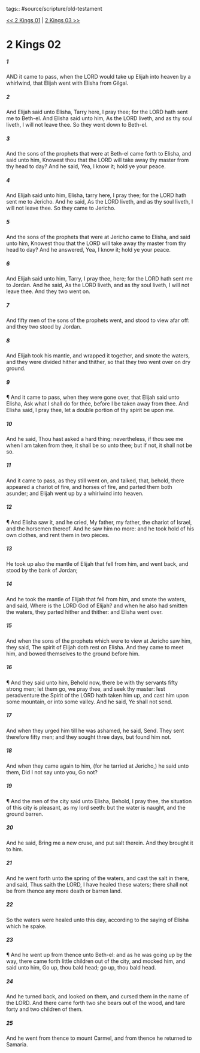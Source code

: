 tags:: #source/scripture/old-testament

[<< 2 Kings 01](/old-testament/12_2_Kings/2_Kings_01.md) | [2 Kings 03 >>](/old-testament/12_2_Kings/2_Kings_03.md)

# 2 Kings 02

##### 1

AND it came to pass, when the LORD would take up Elijah into heaven by a whirlwind, that Elijah went with Elisha from Gilgal.

##### 2

And Elijah said unto Elisha, Tarry here, I pray thee; for the LORD hath sent me to Beth-el. And Elisha said unto him, As the LORD liveth, and as thy soul liveth, I will not leave thee. So they went down to Beth-el.

##### 3

And the sons of the prophets that were at Beth-el came forth to Elisha, and said unto him, Knowest thou that the LORD will take away thy master from thy head to day? And he said, Yea, I know it; hold ye your peace.

##### 4

And Elijah said unto him, Elisha, tarry here, I pray thee; for the LORD hath sent me to Jericho. And he said, As the LORD liveth, and as thy soul liveth, I will not leave thee. So they came to Jericho.

##### 5

And the sons of the prophets that were at Jericho came to Elisha, and said unto him, Knowest thou that the LORD will take away thy master from thy head to day? And he answered, Yea, I know it; hold ye your peace.

##### 6

And Elijah said unto him, Tarry, I pray thee, here; for the LORD hath sent me to Jordan. And he said, As the LORD liveth, and as thy soul liveth, I will not leave thee. And they two went on.

##### 7

And fifty men of the sons of the prophets went, and stood to view afar off: and they two stood by Jordan.

##### 8

And Elijah took his mantle, and wrapped it together, and smote the waters, and they were divided hither and thither, so that they two went over on dry ground.

##### 9

¶ And it came to pass, when they were gone over, that Elijah said unto Elisha, Ask what I shall do for thee, before I be taken away from thee. And Elisha said, I pray thee, let a double portion of thy spirit be upon me.

##### 10

And he said, Thou hast asked a hard thing: nevertheless, if thou see me when I am taken from thee, it shall be so unto thee; but if not, it shall not be so.

##### 11

And it came to pass, as they still went on, and talked, that, behold, there appeared a chariot of fire, and horses of fire, and parted them both asunder; and Elijah went up by a whirlwind into heaven.

##### 12

¶ And Elisha saw it, and he cried, My father, my father, the chariot of Israel, and the horsemen thereof. And he saw him no more: and he took hold of his own clothes, and rent them in two pieces.

##### 13

He took up also the mantle of Elijah that fell from him, and went back, and stood by the bank of Jordan;

##### 14

And he took the mantle of Elijah that fell from him, and smote the waters, and said, Where is the LORD God of Elijah? and when he also had smitten the waters, they parted hither and thither: and Elisha went over.

##### 15

And when the sons of the prophets which were to view at Jericho saw him, they said, The spirit of Elijah doth rest on Elisha. And they came to meet him, and bowed themselves to the ground before him.

##### 16

¶ And they said unto him, Behold now, there be with thy servants fifty strong men; let them go, we pray thee, and seek thy master: lest peradventure the Spirit of the LORD hath taken him up, and cast him upon some mountain, or into some valley. And he said, Ye shall not send.

##### 17

And when they urged him till he was ashamed, he said, Send. They sent therefore fifty men; and they sought three days, but found him not.

##### 18

And when they came again to him, (for he tarried at Jericho,) he said unto them, Did I not say unto you, Go not?

##### 19

¶ And the men of the city said unto Elisha, Behold, I pray thee, the situation of this city is pleasant, as my lord seeth: but the water is naught, and the ground barren.

##### 20

And he said, Bring me a new cruse, and put salt therein. And they brought it to him.

##### 21

And he went forth unto the spring of the waters, and cast the salt in there, and said, Thus saith the LORD, I have healed these waters; there shall not be from thence any more death or barren land.

##### 22

So the waters were healed unto this day, according to the saying of Elisha which he spake.

##### 23

¶ And he went up from thence unto Beth-el: and as he was going up by the way, there came forth little children out of the city, and mocked him, and said unto him, Go up, thou bald head; go up, thou bald head.

##### 24

And he turned back, and looked on them, and cursed them in the name of the LORD. And there came forth two she bears out of the wood, and tare forty and two children of them.

##### 25

And he went from thence to mount Carmel, and from thence he returned to Samaria.
